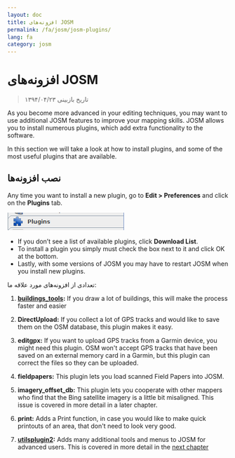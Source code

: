```yaml
---
layout: doc
title: افزونه‌های JOSM
permalink: /fa/josm/josm-plugins/
lang: fa
category: josm
---
```


افزونه‌های JOSM
============

> تاریخ بازبینی ۱۳۹۴/۰۴/۲۳  

As you become more advanced in your editing techniques, you may want to use additional JOSM features to improve your mapping skills. JOSM allows you to install numerous plugins, which add extra functionality to the software.  

In this section we will take a look at how to install plugins, and some of the most useful plugins that are available.

نصب افزونه‌ها
-------------------
Any time you want to install a new plugin, go to **Edit \> Preferences** and click on the **Plugins** tab.  

![Plugins][]

* If you don’t see a list of available plugins, click **Download List**.  
* To install a plugin you simply must check the box next to it and click OK at the bottom.  
* Lastly, with some versions of JOSM you may have to restart JOSM when you install new plugins.

تعدادی از افزونه‌های مورد علاقه ما:

1. **[buildings_tools](/en/josm/josm-more-plugins/#the-buildings-tools-plugin):** If you draw a lot of buildings, this will make the process faster and easier  

2. **DirectUpload:** If you collect a lot of GPS tracks and would like to save them on the OSM database, this plugin makes it easy.  

3. **editgpx:** If you want to upload GPS tracks from a Garmin device, you might need this plugin. OSM won't accept GPS tracks that have been saved on an external memory card in a Garmin, but this plugin can correct the files so they can be uploaded.  

4. **fieldpapers:** This plugin lets you load scanned Field Papers into JOSM.  

5. **imagery_offset_db:** This plugin lets you cooperate with other mappers who find that the Bing satellite imagery is a little bit misaligned. This issue is covered in more detail in a later chapter.  

6. **print:** Adds a Print function, in case you would like to make quick printouts of an area, that don't need to look very good.  

7. **[utilsplugin2](/en/josm/josm-more-plugins/#more-selection-tools):** Adds many additional tools and menus to JOSM for advanced users. This is covered in more detail in the [next chapter](/en/josm/josm-more-plugins)  



<!-- The remainder of this section needs to be edited, and/or moved to other sections,
    فعلاً توضیح گذاشته شد.


- [Mirrored Download]({{site.baseurl}}/en/beginner/josm-plugins/#mirrored-download) (allows you to download more OSM data)
- [Direct Upload]({{site.baseurl}}/en/beginner/josm-plugins/#direct-upload) (allow you to upload GPS tracks)
- [Editgpx]({{site.baseurl}}/en/beginner/josm-plugins/#edit-gpx) (allows you to edit GPX files)
- [Print]({{site.baseurl}}/en/beginner/josm-plugins/#print)

ما نیز پیشنهاد می‌کنیم که افزونه‌هایی که در سایر فصلها شرح داده شده‌اند را 
دانلود کنید:

- FieldPapers
- Buildings\_tool
- Utilsplugin2

![Restart JOSM][]

کلیک روی “Restart JOSM” را امتحان کنید و ببینید که برنامه خودش را دوباره بارگزاری میکند.

Mirrored Download
-----------------

![Mirrored Download][]

__Mirrored Download__ دانلود داده‌های OSM 
را سرعت می‌بخشد. به جای دریافت داده‌ها از سرور 
مرکزی OSM، اجازه دریافت از یک سرور "آینه‌ای" که دقیقاً 
شبیه همان داده را دارد ولی سرعت دسترسی بیشتری دارد، را میدهد.

به محض نصب افزونه (و پس از راه‌اندازی مجدد JOSM) گزینه 
جدید "Download from OSM mirror..." را تحت منوی File می‌بینید 

![Download from OSM Mirror][]

روش دانلود داده دقیقاً شبیه همان فرآیندی‌ست که قبلاً یاد گرفته‌اید 
اما خیلی سریعتر می‌باشد!

Direct Upload
-------------

![Direct Upload][]

__DirectUpload__  مسیرهای GPX ضبط شده را مستقیماً از 
درون JOSM به OSM آپلود می‌کند (اطلاعات بیشتر در **قسمت** ضمیمه موجود است). با 
نصب افزونه (و راه‌اندازی مجدد JOSM)، گزینه 
جدید “Upload traces” تحت منوی “Tools” می‌بینید.

![Upload Traces Item][]

با کلیک روی “Upload Traces” پنجره زیر نمایش داده می‌شود:

![Upload Traces Window][]

کلمات کلیدی (مجزا شده توسط ویرگول و بدون فاصله) را که به 
مسیر GPS شما مرتبط می‌باشد را در کادر "Tags (comma delimited)" وارد کنید. برای مثال،
"کشور،ناحیه،شهر،محله،نام خیابان". سپس درباره 
تگ‌هایتان توضیحی بدهید. یک لیست پائین افتادنی به شما اجازه می‌دهد تا از 
تگها و توضیحات قبلی انتخاب کنید. در آخر، انتخاب کنید چه نوع قابلیت دیدنی برای مسیری که آپلود می‌کنید 
در نظر دارید. چهار سطح مختلف از خصوصی گرفته تا 
تعریف نشده وجود دارد (همه موارد در بخش [ضمیمه]{{site.baseurl}}/learnosm/en/ توضیح داده شده‌اند).

روی Upload Trace.کلیک کنید. چنانچه به حساب کاربری OSM خود متصل نیستید 
بایستی متصل شوید.

در صورت موفقیت‌آمیز بودن آپلود، پیغام "OK" نمایش داده می‌شود.
و کلید “Upload Trace” غیرقابل کلیک می‌شود. اطلاعات بیشتر 
راجع به این افزونه و GPSهای آپلود شده در [پیوست]({{site.baseurl}}/learnosm/fa/) موجود می‌باشد.

ویرایش GPX
--------

![Edit Gpx][]

**EditGpx** به شما اجازه میدهد تا یک مسیر GPX ضبط شده را 
قبل از ارسال آن به OSM آماده کنید. بیشتر مسیرهای ضبط شده دارای قسمتهایی هستند که تمایل دارید 
آنها را حذف کنید. بنابراین، این افزونه این نقاط از مسیر را 
به سرعت حذف می‌کند و نیز جهت حفظ ناشناس بودن ساعت را نیز پاک می‌کند.

با نصب این افزونه (و شروع مجدد OSM) این 
ابزار جدید را در طرف چپ می‌بینید.

![Edit Gpx Tool Icon][]

1. فایل GPX را در JOSM ذخیره کنید!

![Open GPX File][]

2. دکمه جدید را در منوی طرف چپ بزنید 

![Edit Gpx Tool Icon][]

و داده‌های GPX در یک لایه جدید به نام EditGpx وارد می‌شود. هر گره 
در مسیر به رنگ زرد مشخص می‌شود.

![GPX Nodes All][]

3. حالا نقاط (با کلیک رو آنها) و یا محوطه‌هایی را (با کشیدن یک مستطیل 
دور آنها) که می‌خواهید حذف کنید علامت گذاری کنید. علامت زرد 
رنگ باید ناپدید شود.

![GPX Nodes Selected][]

4. روی اسم لایه راست کلیک کنید و \<\<Convert to GPX layer\>\> را 
از منو انتخاب کنید.

5. حالا می‌توانید لایه GPX را به عنوان یک فایل ذخیره کنید یا داده‌های آنرا به 
OSM ارسال نمایید (مثلاً با استفاده از 
افزونه [DirectUpload](http://josm.openstreetmap.de/wiki/Plugins)).

چاپ
-----

![Print Plugin][]

اگر یک نسخه چاپی سریع در حین ویرایش نقشه 
در JOSM بخواهید، افزونه __print plugin__ را نصب کنید. اگرچه نمی‌توانید 
با آنچه چاپ می‌شود کارهای خلاقانه‌ای انجام دهید، اما این روشی سریع 
و آسان برای چاپ است. به محض نصب افزونه، گزینه جدید 
“Print...” در منوی File آشکار می‌شود.

![Print Menu Item][]

با کلیک روی این گزینه کادر محاوره‌ای چاپ باز می‌شود که شبیه این است:

![Print Dialog][]

در اینجا می‌توانید تنظیمات چاپ را تغییر دهید. اگر هیچ چیز 
روی صفحه نمی‌بینید، مربع کنار “Map Preview” را علامت بزنید. بزرگنمایی را 
با تغییر عدد داخل کادر “Scale” کم و زیاد کنید. میزان وضوح 
را با تغییر عدد کادر “ppi” افزایش دهید. پس از اتمام 
تغییرات روی “Print” کلیک کنید.

خلاصه
-------

اینها چند افزونه کاربردی بودند که برای JOSM موجود است. برای پیدا 
کردن افزونه‌های فراوان دیگر احساس راحتی کرده و بگردید. همانطور که قبلاً دیدید، 
منوی تنظیمات توضیح کوتاهی درباره هر افزونه دارد و می‌توانید 
صفحه وبسایتی را با کلیک روی "More Info..." کنار هر افزونه باز کنید که در آن  اطلاعات کاملی 
درباره آن افزونه می‌دهد.

![More Info Link][]

موفق باشید!

ضمیمه
--------

جزئیات DirectUpload
--------------------

![Direct Upload Plugin][]

افزودن فایلهای GPS به سرور OSM به چندین 
دلیل مفید است.
__اگر نمی‌خواهید فایل GPX شما توسط دیگران دیده شود مجبور نیستید این بخش را بخوانید. براحتی می‌توانید فایلهای GPXتان را در  JOSM ببینید و همانجا آنها را در رایانه خود ذخیره کنید)
قبل از هر چیز، مسیرهای GPS راحتترین راه جمع‌آوری داده و 
آدرس‌دهی جغرافیایی عوارض در OSM هستند. [Aerial Imagery](/fa/josm/aerial-imagery/) را ببینید.
GPS units have greater accuracy than satellite imagery and therefore are
a useful tool for checking how offset imagery may be. Using many GPS
tracks (the greater the number of tracks the greater the ability to
determine geolocation accuracy) allows you to determine if background
imagery may be misaligned.

Uploading tracks to the server permits greater sharing of information.
It allows people who do not have access to the field, simply because
they do not live in that area or they do not have access to a GPS
devices, to help with digitizing. There are two ways to upload your
traces: 1) JOSM Plugin or 2) on the main OSM website.

> Note: GPS waypoints cannot be uploaded to the OSM database directly.
> However, they can be converted to tracks and then be uploaded temporarily,
> for example, so they can be displayed as background objects in Potlatch.

After you have opened your GPX file in JOSM and clicked Go to
"Tools" and click "Upload traces". Describe the GPX file,
write some tags, and visibility. For visibility, you can choose whether
private, trackable, public or identifable.

1.  **Identifiable**: Your trace will be shown publicly in Your
    GPS**traces and in the public GPS traces list. Other users can
    download the raw trace and connect it with your username. Timestamps
    of the tracks points will also be available through the public GPS
    API.

2.  **Public**: Your trace will be shown publicly in Your GPS**traces
    and in the public GPS traces list. Other users are still able to
    download the raw trace from the public trace list and any timestamps
    contained within. However, data shown in the API does not reference
    your trace page, nor are the timestamps available, though the points
    are chronically ordered.

1.  **Trackable**: The trace will **not** show up in any public
    listings, but the trackpoints will still be available through the
    public GPS API **with timestamps**. Other users will be able
    to download the trackpoints but these will not be associated with
    you.

2.  **Private**: The trace will **not** show up in any public
    listings. Trackpoints will be available in timeline order through
    the public GPS API **without timestamps**.

![DirectUpload Traces Options][]

Uploading GPS Traces Online
---------------------------

1. Go
to [http://www.openstreetmap.org/](http://www.openstreetmap.org/) and log in.

2. Select "GPS Traces" found on the left banner.

![Left Banner][]

3. Select
[upload a trace](http://www.openstreetmap.org/trace/create).
Here, you can also  **See just your traces** to review previous GPS tracks.  

4. Find your file in "Choose File". Label it in the Description
box, give it some Tags, and chose what type of Visibility it will have.
If you have many .gpx files you can compress them into a zip archive and
upload it. It will be treated as one large gpx file and only one entry
on the trace list will be created. 

![Online Upload Traces Options][]

5. Click *Upload*.

  The file will be uploaded to the OSM server, where it will join the
queue of files waiting to be inserted into the database.

[Plug Icon]: /images/josm/josm-plugins_image00_plug-icon.png
[Restart JOSM]: /images/josm/josm-plugins_image01_restart-josm.png
[Mirrored Download]: /images/josm/josm-plugins_image02_mirrored_download.png
[Download from OSM Mirror]: /images/josm/josm-plugins_image03_download-from-osm-mirror.png
[Direct Upload]: /images/josm/josm-plugins_image04_direct-upload.png
[Upload Traces Item]: /images/josm/josm-plugins_image05_upload-traces-item.png
[Upload Traces Window]: /images/josm/josm-plugins_image06_upload-traces-window.png
[Edit Gpx]: /images/josm/josm-plugins_image07_edit-gpx.png
[Edit Gpx Tool Icon]: /images/josm/josm-plugins_image08_edit-gpx-tool-icon.png 
[Open GPX File]: /images/josm/josm-plugins_image09_open-gpx-file.png
[GPX Nodes All]: /images/josm/josm-plugins_image10_gpx-nodes-all.png
[GPX Nodes Selected]: /images/josm/josm-plugins_image11_gpx-nodes-selected.png
[Print Plugin]: /images/josm/josm-plugins_image12_print-plugin.png
[Print Menu Item]: /images/josm/josm-plugins_image13_print-menu.png
[Print Dialog]: /images/josm/josm-plugins_image14_print-dialog.png
[More Info Link]: /images/josm/josm-plugins_image15_more-info-link.png
[Direct Upload Plugin]: /images/josm/josm-plugins_image16_direct-upload-plugin.png
[DirectUpload Traces Options]: /images/josm/josm-plugins_image17_directupload-traces.png
[Left Banner]: /images/josm/josm-plugins_image18_left-banner.png
[Online Upload Traces Options]: /images/josm/josm-plugins_image19_online-upload-traces.png

-->


[Plugins]: /images/josm/josm-plugins_image00_plug-icon.png
